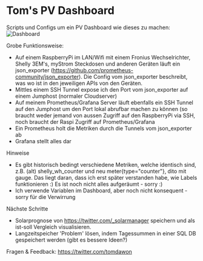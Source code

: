 # Tom's PV Dashboard
Scripts und Configs um ein PV Dashboard wie dieses zu machen:
![Dashboard](https://github.com/thomhug/pv/blob/main/pv%20dashboard%202023-01-13.PNG)

Grobe Funktionsweise:

- Auf einem RaspberryPi im LAN/Wifi mit einem Fronius Wechselrichter, Shelly 3EM's, myStrom Steckdosen und anderen Geräten läuft ein json_exporter (https://github.com/prometheus-community/json_exporter). Die Config vom json_exporter beschreibt, was wo ist in den jeweiligen APIs von den Geräten.
- Mittles einem SSH Tunnel expose ich den Port vom json_exporter auf einem Jumphost (normaler Cloudserver)
- Auf meinem Prometheus/Grafana Server läuft ebenfalls ein SSH Tunnel auf den Jumphost um den Port lokal abrufbar machen zu können (so braucht weder jemand von aussen Zugriff auf den RaspberryPi via SSH, noch braucht der Raspi Zugriff auf Prometheus/Grafana
- Ein Prometheus holt die Metriken durch die Tunnels vom json_exporter ab
- Grafana stellt alles dar

Hinweise

- Es gibt historisch bedingt verschiedene Metriken, welche identisch sind, z.B. (alt) shelly_wh_counter und neu meter{type="counter"}, dito mit gauge. Das liegt daran, dass ich erst später verstanden habe, wie Labels funktionieren :) Es ist noch nicht alles aufgeräumt - sorry :)
- Ich verwende Variablen im Dashboard, aber noch nicht konsequent - sorry für die Verwirrung

Nächste Schritte

- Solarprognose von https://twitter.com/_solarmanager speichern und als ist-soll Vergleich visualisieren.
- Langzeitspeicher 'Problem' lösen, indem Tagessummen in einer SQL DB gespeichert werden (gibt es bessere Ideen?)

Fragen & Feedback: https://twitter.com/tomdawon
